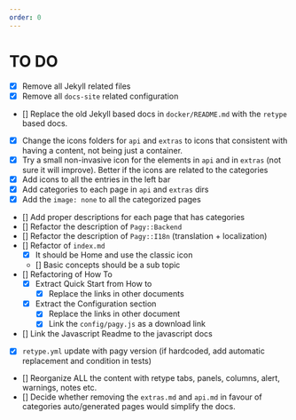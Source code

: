 ```yaml
---
order: 0
---
```

# TO DO
        
- [x] Remove all Jekyll related files
- [x] Remove all `docs-site` related configuration
- [] Replace the old Jekyll based docs in `docker/README.md` with the `retype` based docs.
- [x] Change the icons folders for `api` and `extras` to icons that consistent with having a content, not being just a container.
- [x] Try a small non-invasive icon for the elements in `api` and in `extras` (not sure it will improve). Better if the icons are related to the categories
- [x] Add icons to all the entries in the left bar
- [x] Add categories to each page in `api` and `extras` dirs
- [x] Add the `image: none` to all the categorized pages
- [] Add proper descriptions for each page that has categories
- [] Refactor the description of `Pagy::Backend` 
- [] Refactor the description of `Pagy::I18n` (translation + localization) 
- [] Refactor of `index.md`
  - [x] It should be Home and use the classic icon
  - [] Basic concepts should be a sub topic
- [] Refactoring of How To
  - [x] Extract Quick Start from How to
    - [x] Replace the links in other documents
  - [x] Extract the Configuration section
    - [x] Replace the links in other document
    - [x] Link the `config/pagy.js` as a download link
- [] Link the Javascript Readme to the javascript docs
- [x] `retype.yml` update with pagy version (if hardcoded, add automatic replacement and condition in tests)
- [] Reorganize ALL the content with retype tabs, panels, columns, alert, warnings, notes etc.
- [] Decide whether removing the `extras.md` and `api.md` in favour of categories auto/generated pages would simplify the docs.
 
